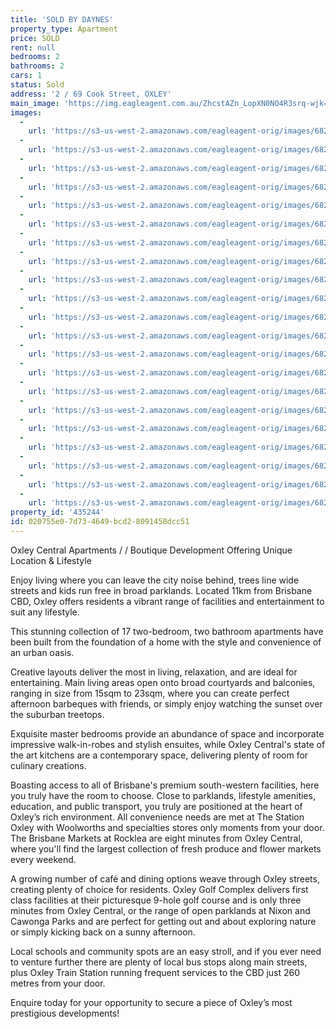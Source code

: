 ```yaml
---
title: 'SOLD BY DAYNES'
property_type: Apartment
price: SOLD
rent: null
bedrooms: 2
bathrooms: 2
cars: 1
status: Sold
address: '2 / 69 Cook Street, OXLEY'
main_image: 'https://img.eagleagent.com.au/ZhcstAZn_LopXN0NO4R3srq-wjk=/1280x854/smart/https://s3-us-west-2.amazonaws.com/eagleagent-orig/images/6822155/130469038-image-M.jpg'
images:
  -
    url: 'https://s3-us-west-2.amazonaws.com/eagleagent-orig/images/6822175/130469038-image-U.jpg'
  -
    url: 'https://s3-us-west-2.amazonaws.com/eagleagent-orig/images/6822174/130469038-image-T.jpg'
  -
    url: 'https://s3-us-west-2.amazonaws.com/eagleagent-orig/images/6822173/130469038-image-S.jpg'
  -
    url: 'https://s3-us-west-2.amazonaws.com/eagleagent-orig/images/6822172/130469038-image-R.jpg'
  -
    url: 'https://s3-us-west-2.amazonaws.com/eagleagent-orig/images/6822171/130469038-image-Q.jpg'
  -
    url: 'https://s3-us-west-2.amazonaws.com/eagleagent-orig/images/6822170/130469038-image-P.jpg'
  -
    url: 'https://s3-us-west-2.amazonaws.com/eagleagent-orig/images/6822169/130469038-image-O.jpg'
  -
    url: 'https://s3-us-west-2.amazonaws.com/eagleagent-orig/images/6822168/130469038-image-N.jpg'
  -
    url: 'https://s3-us-west-2.amazonaws.com/eagleagent-orig/images/6822167/130469038-image-L.jpg'
  -
    url: 'https://s3-us-west-2.amazonaws.com/eagleagent-orig/images/6822166/130469038-image-K.jpg'
  -
    url: 'https://s3-us-west-2.amazonaws.com/eagleagent-orig/images/6822165/130469038-image-J.jpg'
  -
    url: 'https://s3-us-west-2.amazonaws.com/eagleagent-orig/images/6822164/130469038-image-I.jpg'
  -
    url: 'https://s3-us-west-2.amazonaws.com/eagleagent-orig/images/6822163/130469038-image-H.jpg'
  -
    url: 'https://s3-us-west-2.amazonaws.com/eagleagent-orig/images/6822162/130469038-image-G.jpg'
  -
    url: 'https://s3-us-west-2.amazonaws.com/eagleagent-orig/images/6822161/130469038-image-F.jpg'
  -
    url: 'https://s3-us-west-2.amazonaws.com/eagleagent-orig/images/6822160/130469038-image-E.jpg'
  -
    url: 'https://s3-us-west-2.amazonaws.com/eagleagent-orig/images/6822159/130469038-image-D.jpg'
  -
    url: 'https://s3-us-west-2.amazonaws.com/eagleagent-orig/images/6822158/130469038-image-C.jpg'
  -
    url: 'https://s3-us-west-2.amazonaws.com/eagleagent-orig/images/6822157/130469038-image-B.jpg'
  -
    url: 'https://s3-us-west-2.amazonaws.com/eagleagent-orig/images/6822156/130469038-image-A.jpg'
  -
    url: 'https://s3-us-west-2.amazonaws.com/eagleagent-orig/images/6822155/130469038-image-M.jpg'
property_id: '435244'
id: 020755e0-7d73-4649-bcd2-8091458dcc51
---
```

Oxley Central Apartments / / Boutique Development Offering Unique Location & Lifestyle

Enjoy living where you can leave the city noise behind, trees line wide streets and kids run free in broad parklands. Located 11km from Brisbane CBD, Oxley offers residents a vibrant range of facilities and entertainment to suit any lifestyle.

This stunning collection of 17 two-bedroom, two bathroom apartments have been built from the foundation of a home with the style and convenience of an urban oasis.

Creative layouts deliver the most in living, relaxation, and are ideal for entertaining. Main living areas open onto broad courtyards and balconies, ranging in size from 15sqm to 23sqm, where you can create perfect afternoon barbeques with friends, or simply enjoy watching the sunset over the suburban treetops.

Exquisite master bedrooms provide an abundance of space and incorporate impressive walk-in-robes and stylish ensuites, while Oxley Central's state of the art kitchens are a contemporary space, delivering plenty of room for culinary creations.

Boasting access to all of Brisbane's premium south-western facilities, here you truly have the room to choose. Close to parklands, lifestyle amenities, education, and public transport, you truly are positioned at the heart of Oxley’s rich environment. All convenience needs are met at The Station Oxley with Woolworths and specialties stores only moments from your door. The Brisbane Markets at Rocklea are eight minutes from Oxley Central, where you'll find the largest collection of fresh produce and flower markets every weekend.

A growing number of café and dining options weave through Oxley streets, creating plenty of choice for residents. Oxley Golf Complex delivers first class facilities at their picturesque 9-hole golf course and is only three minutes from Oxley Central, or the range of open parklands at Nixon and Cawonga Parks and are perfect for getting out and about exploring nature or simply kicking back on a sunny afternoon.

Local schools and community spots are an easy stroll, and if you ever need to venture further there are plenty of local bus stops along main streets, plus Oxley Train Station running frequent services to the CBD just 260 metres from your door.

Enquire today for your opportunity to secure a piece of Oxley’s most prestigious developments!